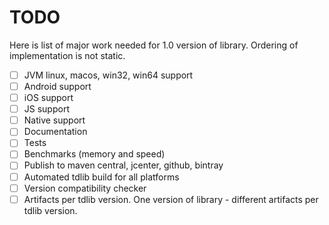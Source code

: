# TODO

Here is list of major work needed for 1.0 version of library.
Ordering of implementation is not static.

- [ ] JVM linux, macos, win32, win64 support
- [ ] Android support
- [ ] iOS support
- [ ] JS support
- [ ] Native support
- [ ] Documentation
- [ ] Tests
- [ ] Benchmarks (memory and speed)
- [ ] Publish to maven central, jcenter, github, bintray
- [ ] Automated tdlib build for all platforms
- [ ] Version compatibility checker
- [ ] Artifacts per tdlib version. One version of library - different artifacts per tdlib version.
